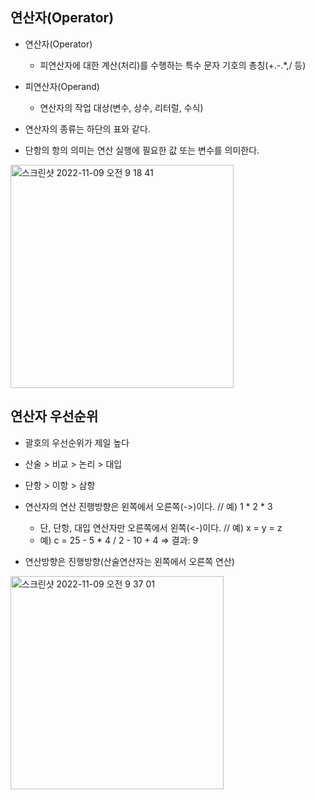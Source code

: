 ## 연산자(Operator)
- 연산자(Operator)
  - 피연산자에 대한 계산(처리)를 수행하는 특수 문자 기호의 총칭(+.-.*,/ 등)

- 피연산자(Operand)
  - 연산자의 작업 대상(변수, 상수, 리터럴, 수식)
  
- 연산자의 종류는 하단의 표와 같다.
- 단항의 항의 의미는 연산 실행에 필요한 값 또는 변수를 의미한다.
 
<img width="357" alt="스크린샷 2022-11-09 오전 9 18 41" src="https://user-images.githubusercontent.com/75515697/200704988-1448d967-cd31-4552-b52b-0dd17ccf31d0.png">

## 연산자 우선순위
- 괄호의 우선순위가 제일 높다
- 산술 > 비교 > 논리 > 대입
- 단항 > 이항 > 삼항
- 연산자의 연산 진행방향은 왼쪽에서 오른쪽(->)이다.   // 예) 1 * 2 * 3
  - 단, 단항, 대입 연산자만 오른쪽에서 왼쪽(<-)이다.  // 예) x = y = z
  - 예) c = 25 - 5 * 4 / 2 - 10 + 4 => 결과: 9

- 연산방향은 진행방향(산술연산자는 왼쪽에서 오른쪽 연산)

<img width="341" alt="스크린샷 2022-11-09 오전 9 37 01" src="https://user-images.githubusercontent.com/75515697/200707184-576a805c-c0c6-4e44-9f62-5d1ea71992df.png">
